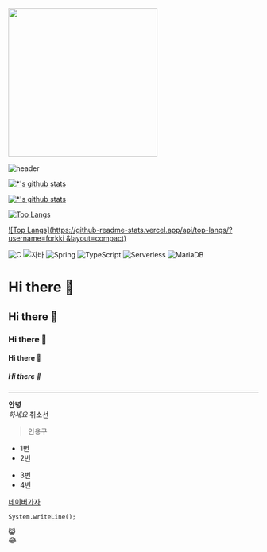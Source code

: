 <image src='images/yc04.jpg' width=300 heigt=300/>

![header](https://capsule-render.vercel.app/api?type=rounded&color=auto&height=300&section=header&text=최강의%20자바개발자&fontSize=90)

[![*'s github stats](https://github-readme-stats.vercel.app/api?username=forkki)](https://github.com/forkki)

[![*'s github stats](https://github-readme-stats.vercel.app/api?username=forkki&show_icons=true&theme=radical)](https://github.com/forkki)

[![Top Langs](https://github-readme-stats.vercel.app/api/top-langs/?username=forkki)](https://github.com/forkki/github-readme-stats)

[![Top Langs](https://github-readme-stats.vercel.app/api/top-langs/?username=forkki &layout=compact)](https://github.com/forkki/githubreadme-stats)

![C](https://img.shields.io/badge/-C-123456?style=flat-square&logo=C&logoColor=black)
![자바](https://img.shields.io/badge/-자바-007396?style=flat&logo=Java&logoColor=ffffff)
![Spring](https://img.shields.io/badge/-Spring-6DB33F?style=for-the-badge&logo=Spring&logoColor=white)
![TypeScript](https://img.shields.io/badge/-TypeScript-3178C6?style=flatsquare&logo=TypeScript&logoColor=white)
![Serverless](https://img.shields.io/badge/-Serverless-FD5750?style=flatsquare&logo=Serverless&logoColor=magenta)
![MariaDB](https://img.shields.io/badge/-MariaDB-1F305F?style=flat-square&logo=mariadb&logoColor=white)


# Hi there 👋
## Hi there 👋
### Hi there 👋
#### Hi there 👋
##### Hi there 👋
----

**안녕**<br/>
*하세요*
~~취소선~~

>인용구

* 1번
* 2번
- 3번
- 4번

[네이버가자](https://www.naver.com)

```
System.writeLine();
```

:smile_cat:<br/>
:joy:

